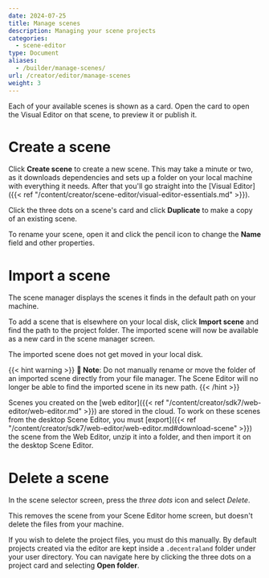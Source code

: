 ```yaml
---
date: 2024-07-25
title: Manage scenes
description: Managing your scene projects
categories:
  - scene-editor
type: Document
aliases:
  - /builder/manage-scenes/
url: /creator/editor/manage-scenes
weight: 3
---
```


Each of your available scenes is shown as a card. Open the card to open the Visual Editor on that scene, to preview it or publish it.

# Create a scene

Click **Create scene** to create a new scene. This may take a minute or two, as it downloads dependencies and sets up a folder on your local machine with everything it needs. After that you'll go straight into the [Visual Editor]({{< ref "/content/creator/scene-editor/visual-editor-essentials.md" >}}).

Click the three dots on a scene's card and click **Duplicate** to make a copy of an existing scene.

<!-- TODO future:
create from template -->

To rename your scene, open it and click the pencil icon to change the **Name** field and other properties.

# Import a scene

The scene manager displays the scenes it finds in the default path on your machine.

To add a scene that is elsewhere on your local disk, click **Import scene** and find the path to the project folder. The imported scene will now be available as a new card in the scene manager screen.

The imported scene does not get moved in your local disk.

{{< hint warning >}}
**📔 Note**: Do not manually rename or move the folder of an imported scene directly from your file manager. The Scene Editor will no longer be able to find the imported scene in its new path.
{{< /hint >}}

Scenes you created on the [web editor]({{< ref "/content/creator/sdk7/web-editor/web-editor.md" >}}) are stored in the cloud. To work on these scenes from the desktop Scene Editor, you must [export]({{< ref "/content/creator/sdk7/web-editor/web-editor.md#download-scene" >}}) the scene from the Web Editor, unzip it into a folder, and then import it on the desktop Scene Editor.

# Delete a scene

In the scene selector screen, press the _three dots_ icon and select _Delete_.

This removes the scene from your Scene Editor home screen, but doesn't delete the files from your machine.

If you wish to delete the project files, you must do this manually. By default projects created via the editor are kept inside a `.decentraland` folder under your user directory. You can navigate here by clicking the three dots on a project card and selecting **Open folder**.

<!-- TODO: Your scenes are all stored locally on your disk
You can change the directory?

Advanced recommendation: upload your scene to a repo?



-->
<!-- TODO:
future: update and manage dependencies -->
